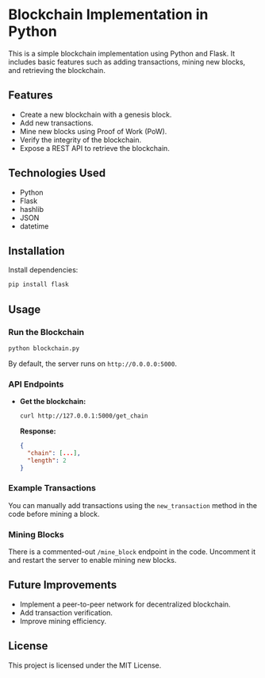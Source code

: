 # Blockchain Implementation in Python

This is a simple blockchain implementation using Python and Flask. It includes basic features such as adding transactions, mining new blocks, and retrieving the blockchain.

## Features
- Create a new blockchain with a genesis block.
- Add new transactions.
- Mine new blocks using Proof of Work (PoW).
- Verify the integrity of the blockchain.
- Expose a REST API to retrieve the blockchain.

## Technologies Used
- Python
- Flask
- hashlib
- JSON
- datetime

## Installation
 Install dependencies:
   ```bash
   pip install flask
   ```

## Usage

### Run the Blockchain
```bash
python blockchain.py
```
By default, the server runs on `http://0.0.0.0:5000`.

### API Endpoints
- **Get the blockchain:**
  ```bash
  curl http://127.0.0.1:5000/get_chain
  ```
  **Response:**
  ```json
  {
    "chain": [...],
    "length": 2
  }
  ```

### Example Transactions
You can manually add transactions using the `new_transaction` method in the code before mining a block.

### Mining Blocks
There is a commented-out `/mine_block` endpoint in the code. Uncomment it and restart the server to enable mining new blocks.

## Future Improvements
- Implement a peer-to-peer network for decentralized blockchain.
- Add transaction verification.
- Improve mining efficiency.

## License
This project is licensed under the MIT License.

